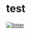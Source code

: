 # test
 [![linter](https://github.com/<Faisaljabrah>/<test>/workflows/linter/badge.svg)](https://github.com/marketplace/actions/super-linter)         
 

